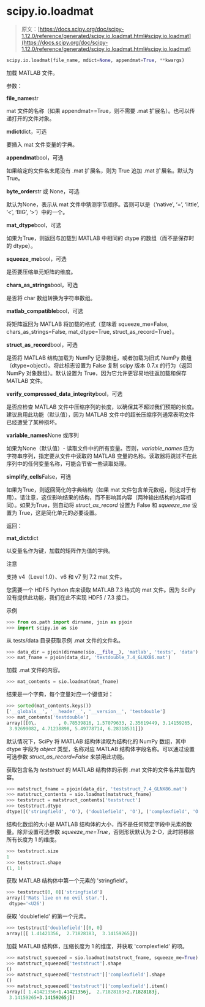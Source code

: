 # scipy.io.loadmat

> 原文：[https://docs.scipy.org/doc/scipy-1.12.0/reference/generated/scipy.io.loadmat.html#scipy.io.loadmat](https://docs.scipy.org/doc/scipy-1.12.0/reference/generated/scipy.io.loadmat.html#scipy.io.loadmat)

```py
scipy.io.loadmat(file_name, mdict=None, appendmat=True, **kwargs)
```

加载 MATLAB 文件。

参数：

**file_name**str

mat 文件的名称（如果 appendmat==True，则不需要 .mat 扩展名）。也可以传递打开的文件对象。

**mdict**dict，可选

要插入 mat 文件变量的字典。

**appendmat**bool，可选

如果给定的文件名末尾没有 .mat 扩展名，则为 True 追加 .mat 扩展名。默认为 True。

**byte_order**str 或 None，可选

默认为None，表示从 mat 文件中猜测字节顺序。否则可以是（‘native’, ‘=’, ‘little’, ‘<’, ‘BIG’, ‘>’）中的一个。

**mat_dtype**bool，可选

如果为True，则返回与加载到 MATLAB 中相同的 dtype 的数组（而不是保存时的 dtype）。

**squeeze_me**bool，可选

是否要压缩单元矩阵的维度。

**chars_as_strings**bool，可选

是否将 char 数组转换为字符串数组。

**matlab_compatible**bool，可选

将矩阵返回为 MATLAB 将加载的格式（意味着 squeeze_me=False, chars_as_strings=False, mat_dtype=True, struct_as_record=True）。

**struct_as_record**bool，可选

是否将 MATLAB 结构加载为 NumPy 记录数组，或者加载为旧式 NumPy 数组（dtype=object）。将此标志设置为 False 复制 scipy 版本 0.7.x 的行为（返回 NumPy 对象数组）。默认设置为 True，因为它允许更容易地往返加载和保存 MATLAB 文件。

**verify_compressed_data_integrity**bool，可选

是否应检查 MATLAB 文件中压缩序列的长度，以确保其不超过我们预期的长度。建议启用此功能（默认值），因为 MATLAB 文件中的超长压缩序列通常表明文件已经遭受了某种损坏。

**variable_names**None 或序列

如果为None（默认值）- 读取文件中的所有变量。否则，*variable_names* 应为字符串序列，指定要从文件中读取的 MATLAB 变量的名称。读取器将跳过不在此序列中的任何变量名称，可能会节省一些读取处理。

**simplify_cells**False，可选

如果为True，则返回简化的字典结构（如果 mat 文件包含单元数组，则这对于有用）。请注意，这仅影响结果的结构，而不影响其内容（两种输出结构的内容相同）。如果为True，则自动将 *struct_as_record* 设置为 False 和 *squeeze_me* 设置为 True，这是简化单元的必要设置。

返回：

**mat_dict**dict

以变量名作为键，加载的矩阵作为值的字典。

注意

支持 v4（Level 1.0）、v6 和 v7 到 7.2 mat 文件。

您需要一个 HDF5 Python 库来读取 MATLAB 7.3 格式的 mat 文件。因为 SciPy 没有提供此功能，我们在此不实现 HDF5 / 7.3 接口。

示例

```py
>>> from os.path import dirname, join as pjoin
>>> import scipy.io as sio 
```

从 tests/data 目录获取示例 .mat 文件的文件名。

```py
>>> data_dir = pjoin(dirname(sio.__file__), 'matlab', 'tests', 'data')
>>> mat_fname = pjoin(data_dir, 'testdouble_7.4_GLNX86.mat') 
```

加载 .mat 文件的内容。

```py
>>> mat_contents = sio.loadmat(mat_fname) 
```

结果是一个字典，每个变量对应一个键值对：

```py
>>> sorted(mat_contents.keys())
['__globals__', '__header__', '__version__', 'testdouble']
>>> mat_contents['testdouble']
array([[0\.        , 0.78539816, 1.57079633, 2.35619449, 3.14159265,
 3.92699082, 4.71238898, 5.49778714, 6.28318531]]) 
```

默认情况下，SciPy 将 MATLAB 结构体读取为结构化的 NumPy 数组，其中 dtype 字段为 *object* 类型，名称对应 MATLAB 结构体字段名称。可以通过设置可选参数 *struct_as_record=False* 来禁用此功能。

获取包含名为 *teststruct* 的 MATLAB 结构体的示例 .mat 文件的文件名并加载内容。

```py
>>> matstruct_fname = pjoin(data_dir, 'teststruct_7.4_GLNX86.mat')
>>> matstruct_contents = sio.loadmat(matstruct_fname)
>>> teststruct = matstruct_contents['teststruct']
>>> teststruct.dtype
dtype([('stringfield', 'O'), ('doublefield', 'O'), ('complexfield', 'O')]) 
```

结构化数组的大小是 MATLAB 结构体的大小，而不是任何特定字段中元素的数量。除非设置可选参数 *squeeze_me=True*，否则形状默认为 2-D，此时将移除所有长度为 1 的维度。

```py
>>> teststruct.size
1
>>> teststruct.shape
(1, 1) 
```

获取 MATLAB 结构体中第一个元素的 'stringfield'。

```py
>>> teststruct[0, 0]['stringfield']
array(['Rats live on no evil star.'],
 dtype='<U26') 
```

获取 'doublefield' 的第一个元素。

```py
>>> teststruct['doublefield'][0, 0]
array([[ 1.41421356,  2.71828183,  3.14159265]]) 
```

加载 MATLAB 结构体，压缩长度为 1 的维度，并获取 'complexfield' 的项。

```py
>>> matstruct_squeezed = sio.loadmat(matstruct_fname, squeeze_me=True)
>>> matstruct_squeezed['teststruct'].shape
()
>>> matstruct_squeezed['teststruct']['complexfield'].shape
()
>>> matstruct_squeezed['teststruct']['complexfield'].item()
array([ 1.41421356+1.41421356j,  2.71828183+2.71828183j,
 3.14159265+3.14159265j]) 
```
